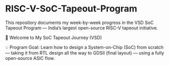 # RISC-V-SoC-Tapeout-Program
This repository documents my week-by-week progress in the VSD SoC Tapeout Program — India’s largest open-source RISC-V tapeout initiative.

🏁 Welcome to My SoC Tapeout Journey (VSD)

💡 Program Goal:
Learn how to design a System-on-Chip (SoC) from scratch — taking it from RTL design all the way to GDSII (final layout) — using a fully open-source ASIC flow.
